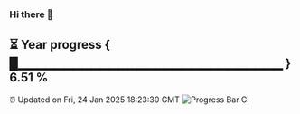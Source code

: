 ### Hi there 👋
⏳ Year progress { █▁▁▁▁▁▁▁▁▁▁▁▁▁▁▁▁▁▁▁▁▁▁▁▁▁▁▁▁▁ } 6.51 %
---
⏰ Updated on Fri, 24 Jan 2025 18:23:30 GMT
![Progress Bar CI](https://github.com/liununu/liununu/workflows/Progress%20Bar%20CI/badge.svg)
